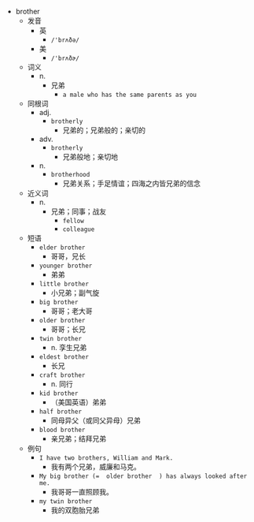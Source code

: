 - brother
  - 发音
    - 英
      - `/'brʌðə/`
    - 美
      - `/'brʌðɚ/`
  - 词义
    - n.
      - 兄弟
        - `a male who has the same parents as you`
  - 同根词
    - adj.
      - `brotherly`
        - 兄弟的；兄弟般的；亲切的
    - adv.
      - `brotherly`
        - 兄弟般地；亲切地
    - n.
      - `brotherhood`
        - 兄弟关系；手足情谊；四海之内皆兄弟的信念
  - 近义词
    - n.
      - 兄弟；同事；战友
        - `fellow`
        - `colleague`
  - 短语
    - `elder brother`
      - 哥哥，兄长 
    - `younger brother`
      - 弟弟 
    - `little brother`
      - 小兄弟；副气旋 
    - `big brother`
      - 哥哥；老大哥 
    - `older brother`
      - 哥哥；长兄 
    - `twin brother`
      - n. 孪生兄弟 
    - `eldest brother`
      - 长兄 
    - `craft brother`
      - n. 同行 
    - `kid brother`
      - （美国英语）弟弟 
    - `half brother`
      - 同母异父（或同父异母）兄弟 
    - `blood brother`
      - 亲兄弟；结拜兄弟 
  - 例句
    - `I have two brothers, William and Mark.`
      - 我有两个兄弟，威廉和马克。
    - `My big brother (=  older brother  ) has always looked after me.`
      - 我哥哥一直照顾我。
    - `my twin brother`
      - 我的双胞胎兄弟


